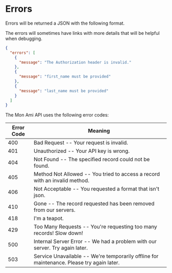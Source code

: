 # Errors

Errors will be returned a JSON with the following format.

<aside class="notice">
The errors will sometimes have links with more details that will be helpful when debugging.
</aside>

```json
{
  "errors": [
    {
      "message": "The Authorization header is invalid."
    },
    {
      "message": "first_name must be provided"
    },
    {
      "message": "last_name must be provided"
    }
  ]
}
```

The Mon Ami API uses the following error codes:

| Error Code | Meaning                                                                                   |
| ---------- | ----------------------------------------------------------------------------------------- |
| 400        | Bad Request -- Your request is invalid.                                                   |
| 401        | Unauthorized -- Your API key is wrong.                                                    |
| 404        | Not Found -- The specified record could not be found.                                     |
| 405        | Method Not Allowed -- You tried to access a record with an invalid method.                |
| 406        | Not Acceptable -- You requested a format that isn't json.                                 |
| 410        | Gone -- The record requested has been removed from our servers.                           |
| 418        | I'm a teapot.                                                                             |
| 429        | Too Many Requests -- You're requesting too many records! Slow down!                       |
| 500        | Internal Server Error -- We had a problem with our server. Try again later.               |
| 503        | Service Unavailable -- We're temporarily offline for maintenance. Please try again later. |
